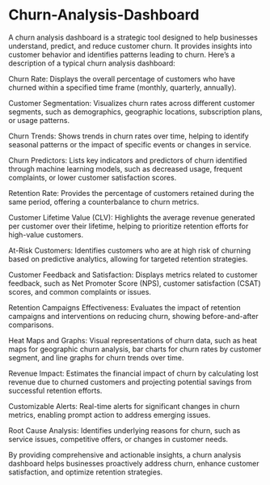 # Churn-Analysis-Dashboard
A churn analysis dashboard is a strategic tool designed to help businesses understand, predict, and reduce customer churn. It provides insights into customer behavior and identifies patterns leading to churn. Here’s a description of a typical churn analysis dashboard:

Churn Rate: Displays the overall percentage of customers who have churned within a specified time frame (monthly, quarterly, annually).

Customer Segmentation: Visualizes churn rates across different customer segments, such as demographics, geographic locations, subscription plans, or usage patterns.

Churn Trends: Shows trends in churn rates over time, helping to identify seasonal patterns or the impact of specific events or changes in service.

Churn Predictors: Lists key indicators and predictors of churn identified through machine learning models, such as decreased usage, frequent complaints, or lower customer satisfaction scores.

Retention Rate: Provides the percentage of customers retained during the same period, offering a counterbalance to churn metrics.

Customer Lifetime Value (CLV): Highlights the average revenue generated per customer over their lifetime, helping to prioritize retention efforts for high-value customers.

At-Risk Customers: Identifies customers who are at high risk of churning based on predictive analytics, allowing for targeted retention strategies.

Customer Feedback and Satisfaction: Displays metrics related to customer feedback, such as Net Promoter Score (NPS), customer satisfaction (CSAT) scores, and common complaints or issues.

Retention Campaigns Effectiveness: Evaluates the impact of retention campaigns and interventions on reducing churn, showing before-and-after comparisons.

Heat Maps and Graphs: Visual representations of churn data, such as heat maps for geographic churn analysis, bar charts for churn rates by customer segment, and line graphs for churn trends over time.

Revenue Impact: Estimates the financial impact of churn by calculating lost revenue due to churned customers and projecting potential savings from successful retention efforts.

Customizable Alerts: Real-time alerts for significant changes in churn metrics, enabling prompt action to address emerging issues.

Root Cause Analysis: Identifies underlying reasons for churn, such as service issues, competitive offers, or changes in customer needs.

By providing comprehensive and actionable insights, a churn analysis dashboard helps businesses proactively address churn, enhance customer satisfaction, and optimize retention strategies.
